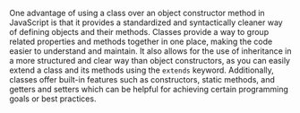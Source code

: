 One advantage of using a class over an object constructor method in JavaScript is that it provides a standardized and syntactically cleaner way of defining objects and their methods. Classes provide a way to group related properties and methods together in one place, making the code easier to understand and maintain. It also allows for the use of inheritance in a more structured and clear way than object constructors, as you can easily extend a class and its methods using the `extends` keyword. Additionally, classes offer built-in features such as constructors, static methods, and getters and setters which can be helpful for achieving certain programming goals or best practices.
